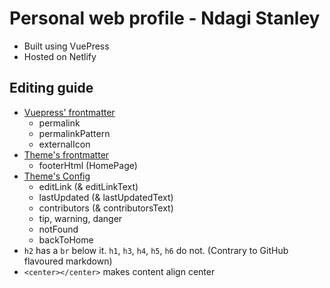 # Personal web profile - Ndagi Stanley

- Built using VuePress
- Hosted on Netlify

## Editing guide

- [Vuepress' frontmatter](https://vuepress.github.io/reference/frontmatter.html)
  - permalink
  - permalinkPattern
  - externalIcon
- [Theme's frontmatter](https://vuepress.github.io/reference/default-theme/frontmatter.html)
  - footerHtml (HomePage)
- [Theme's Config](https://vuepress.github.io/reference/default-theme/config.html#locale-config)
  - editLink (& editLinkText)
  - lastUpdated (& lastUpdatedText)
  - contributors (& contributorsText)
  - tip, warning, danger
  - notFound
  - backToHome
- `h2` has a `br` below it. `h1`, `h3`, `h4`, `h5`, `h6` do not. (Contrary to GitHub flavoured markdown)
- `<center></center>` makes content align center
